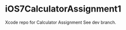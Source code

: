 iOS7CalculatorAssignment1
=========================

Xcode repo for Calculator Assignment
See dev branch.
